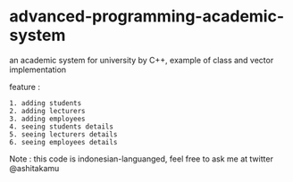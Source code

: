 # advanced-programming-academic-system
an academic system for university by C++, example of class and vector implementation

feature :
```
1. adding students
2. adding lecturers
3. adding employees
4. seeing students details
5. seeing lecturers details
6. seeing employees details
```
Note : this code is indonesian-languanged, feel free to ask me at twitter @ashitakamu 
